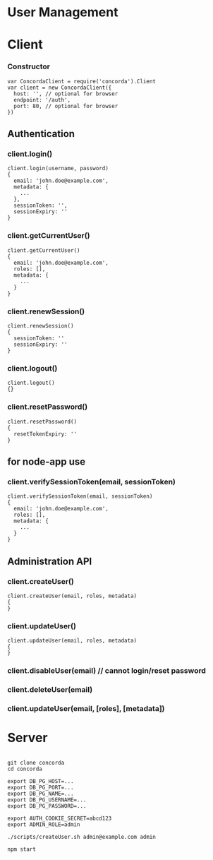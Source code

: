 
User Management
===============

Client
======


### Constructor

```
var ConcordaClient = require('concorda').Client
var client = new ConcordaClient({
  host: '', // optional for browser
  endpoint: '/auth',
  port: 80, // optional for browser
})
```





Authentication
--------------

### client.login()

```
client.login(username, password)
{
  email: 'john.doe@example.com',
  metadata: {
    ...
  },
  sessionToken: '',
  sessionExpiry: ''
}
```

### client.getCurrentUser()

```
client.getCurrentUser()
{
  email: 'john.doe@example.com',
  roles: [],
  metadata: {
    ...
  }
}
```

### client.renewSession()

```
client.renewSession()
{
  sessionToken: ''
  sessionExpiry: ''
}
```

### client.logout()

```
client.logout()
{}
```

### client.resetPassword()

```
client.resetPassword()
{
  resetTokenExpiry: ''
}
```





for node-app use
----------------

### client.verifySessionToken(email, sessionToken)

```
client.verifySessionToken(email, sessionToken)
{
  email: 'john.doe@example.com',
  roles: [],
  metadata: {
    ...
  }
}
```





Administration API
------------------


### client.createUser()

```
client.createUser(email, roles, metadata)
{
}
```

### client.updateUser()

```
client.updateUser(email, roles, metadata)
{
}
```


### client.disableUser(email) // cannot login/reset password

### client.deleteUser(email)

### client.updateUser(email, [roles], [metadata])





Server
======


```

git clone concorda
cd concorda

export DB_PG_HOST=...
export DB_PG_PORT=...
export DB_PG_NAME=...
export DB_PG_USERNAME=...
export DB_PG_PASSWORD=...

export AUTH_COOKIE_SECRET=abcd123
export ADMIN_ROLE=admin

./scripts/createUser.sh admin@example.com admin

npm start
```